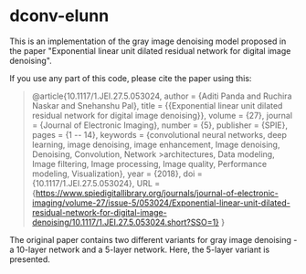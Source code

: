 # dconv-elunn

This is an implementation of the gray image denoising model proposed in the paper "Exponential linear unit dilated residual network for digital image denoising".

If you use any part of this code, please cite the paper using this:

>@article{10.1117/1.JEI.27.5.053024,
>author = {Aditi Panda and Ruchira Naskar and Snehanshu Pal},
>title = {{Exponential linear unit dilated residual network for digital image denoising}},
>volume = {27},
>journal = {Journal of Electronic Imaging},
>number = {5},
>publisher = {SPIE},
>pages = {1 -- 14},
>keywords = {convolutional neural networks, deep learning, image denoising, image enhancement, Image denoising, Denoising, Convolution, Network >architectures, Data modeling, Image filtering, Image processing, Image quality, Performance modeling, Visualization},
>year = {2018},
>doi = {10.1117/1.JEI.27.5.053024},
>URL = {https://www.spiedigitallibrary.org/journals/journal-of-electronic-imaging/volume-27/issue-5/053024/Exponential-linear-unit-dilated-residual-network-for-digital-image-denoising/10.1117/1.JEI.27.5.053024.short?SSO=1}
>}

The original paper contains two different variants for gray image denoising - a 10-layer network and a 5-layer network. 
Here, the 5-layer variant is presented.
